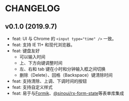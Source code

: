 # CHANGELOG

## v0.1.0 (2019.9.7)

- feat: UI 与 Chrome 的 `<input type="time" />` 一致。
- feat: 支持 IE 11+ 和现代浏览器。
- feat: 键盘友好
  - 可以输入时间
  - 上、下方向键调整时间
  - 左、右和 tab 键在小时和分钟输入框之间切换
  - 删除（Delete）、回格（Backspace）键清除时间
- feat: 支持清除、上调、下调时间的按钮
- feat: 支持自定义样式
- feat: 易于与[Formik](https://jaredpalmer.com/formik/)、[@sinoui/rx-form-state](https://sinoui.github.io/sinoui-forms-library/)等表单库集成
